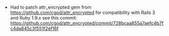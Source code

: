 * Had to patch attr_encrypted gem from https://github.com/cgod/attr_encrypted
  for compatibility with Rails 3 and Ruby 1.9.x 
  see this commit: https://github.com/cgod/attr_encrypted/commit/728bcaa855a7aefc4b7fc4da845c3f551f2ef16f
